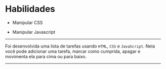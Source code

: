 # Habilidades

- Manipular CSS

- Manipular Javascript

--- 

Foi desenvolvida uma lista de tarefas usando `HTML`, `CSS` e `JavaScript`.
Nela você pode adicionar uma tarefa, marcar como cumprida, apagar e movimenta ela para cima ou para baixo.

---
